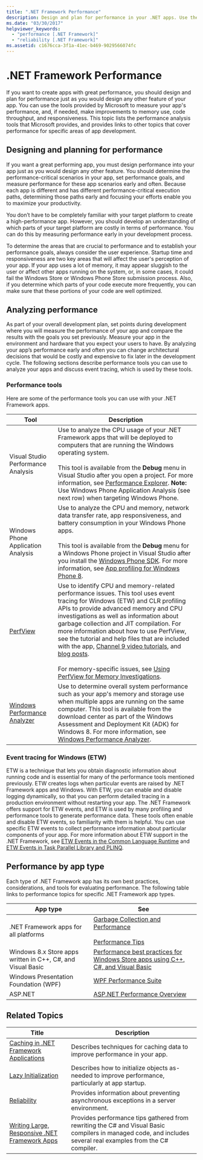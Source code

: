 ```yaml
---
title: ".NET Framework Performance"
description: Design and plan for performance in your .NET apps. Use the tools provided by Microsoft to measure your app's performance and make improvements.
ms.date: "03/30/2017"
helpviewer_keywords: 
  - "performance [.NET Framework]"
  - "reliability [.NET Framework]"
ms.assetid: c1676cca-3f1a-41ec-b469-9029566074fc
---
```

# .NET Framework Performance

If you want to create apps with great performance, you should design and plan for performance just as you would design any other feature of your app. You can use the tools provided by Microsoft to measure your app's performance, and, if needed, make improvements to memory use, code throughput, and responsiveness. This topic lists the performance analysis tools that Microsoft provides, and provides links to other topics that cover performance for specific areas of app development.  
  
## Designing and planning for performance  

 If you want a great performing app, you must design performance into your app just as you would design any other feature. You should determine the performance-critical scenarios in your app, set performance goals, and measure performance for these app scenarios early and often. Because each app is different and has different performance-critical execution paths, determining those paths early and focusing your efforts enable you to maximize your productivity.  
  
 You don’t have to be completely familiar with your target platform to create a high-performance app. However, you should develop an understanding of which parts of your target platform are costly in terms of performance. You can do this by measuring performance early in your development process.  
  
 To determine the areas that are crucial to performance and to establish your performance goals, always consider the user experience. Startup time and responsiveness are two key areas that will affect the user's perception of your app. If your app uses a lot of memory, it may appear sluggish to the user or affect other apps running on the system, or, in some cases, it could fail the Windows Store or Windows Phone Store submission process. Also, if you determine which parts of your code execute more frequently, you can make sure that these portions of your code are well optimized.  
  
## Analyzing performance  

 As part of your overall development plan, set points during development where you will measure the performance of your app and compare the results with the goals you set previously. Measure your app in the environment and hardware that you expect your users to have. By analyzing your app’s performance early and often you can change architectural decisions that would be costly and expensive to fix later in the development cycle. The following sections describe performance tools you can use to analyze your apps and discuss event tracing, which is used by these tools.  
  
### Performance tools  

 Here are some of the performance tools you can use with your .NET Framework apps.  
  
|Tool|Description|  
|----------|-----------------|  
|Visual Studio Performance Analysis|Use to analyze the CPU usage of your .NET Framework apps that will be deployed to computers that are running the Windows operating system.<br /><br /> This tool is available from the **Debug** menu in Visual Studio after you open a project. For more information, see [Performance Explorer](/visualstudio/profiling/performance-explorer). **Note:**  Use Windows Phone Application Analysis (see next row) when targeting Windows Phone.|  
|Windows Phone Application Analysis|Use to analyze the CPU and memory, network data transfer rate, app responsiveness, and battery consumption in your Windows Phone apps.<br /><br /> This tool is available from the **Debug** menu for a Windows Phone project in Visual Studio after you install the [Windows Phone SDK](https://go.microsoft.com/fwlink/?LinkId=265773). For more information, see [App profiling for Windows Phone 8](/previous-versions/windows/apps/jj215908(v=vs.105)).|  
|[PerfView](https://www.microsoft.com/download/details.aspx?id=28567)|Use to identify CPU and memory-related performance issues. This tool uses event tracing for Windows (ETW)  and CLR profiling APIs to provide advanced memory and CPU investigations as well as information about garbage collection and JIT compilation. For more information about how to use PerfView, see the tutorial and help files that are included with the app, [Channel 9 video tutorials](https://channel9.msdn.com/Series/PerfView-Tutorial), and [blog posts](/archive/blogs/vancem/).<br /><br /> For memory-specific issues, see [Using PerfView for Memory Investigations](/shows/perfview-tutorial/9-net-memory-investigation-basics-of-gc-heap-snapshots).|  
|[Windows Performance Analyzer](https://www.microsoft.com/p/windows-performance-analyzer/9n0w1b2bxgnz?activetab=pivot:overviewtab)|Use to determine overall system performance such as your app's memory and storage use when multiple apps are running on the same computer. This tool is available from the download center as part of the Windows Assessment and Deployment Kit (ADK) for Windows 8. For more information, see [Windows Performance Analyzer](/windows-hardware/test/wpt/windows-performance-analyzer).|
  
### Event tracing for Windows (ETW)  

 ETW is a technique that lets you obtain diagnostic information about running code and is essential for many of the performance tools mentioned previously. ETW creates logs when particular events are raised by .NET Framework apps and Windows. With ETW, you can enable and disable logging dynamically, so that you can perform detailed tracing in a production environment without restarting your app. The .NET Framework offers support for ETW events, and ETW is used by many profiling and performance tools to generate performance data. These tools often enable and disable ETW events, so familiarity with them is helpful. You can use specific ETW events to collect performance information about particular components of your app. For more information about ETW support in the .NET Framework, see [ETW Events in the Common Language Runtime](etw-events-in-the-common-language-runtime.md) and [ETW Events in Task Parallel Library and PLINQ](etw-events-in-task-parallel-library-and-plinq.md).  
  
## Performance by app type  

 Each type of .NET Framework app has its own best practices, considerations, and tools for evaluating performance. The following table links to performance topics for specific .NET Framework app types.  
  
|App type|See|  
|--------------|---------|  
|.NET Framework apps for all platforms|[Garbage Collection and Performance](../../standard/garbage-collection/performance.md)<br /><br /> [Performance Tips](performance-tips.md)|  
|Windows 8.x Store apps written in C++, C#, and Visual Basic|[Performance best practices for Windows Store apps using C++, C#, and Visual Basic](/previous-versions/windows/apps/hh750313(v=win.10))|  
|Windows Presentation Foundation (WPF)|[WPF Performance Suite](/previous-versions/dotnet/netframework-4.0/aa969767(v=vs.100))|  
|ASP.NET|[ASP.NET Performance Overview](/previous-versions/aspnet/cc668225(v=vs.100))|  
  
## Related Topics  
  
|Title|Description|  
|-----------|-----------------|  
|[Caching in .NET Framework Applications](caching-in-net-framework-applications.md)|Describes techniques for caching data to improve performance in your app.|  
|[Lazy Initialization](lazy-initialization.md)|Describes how to initialize objects as-needed to improve performance, particularly at app startup.|  
|[Reliability](reliability.md)|Provides information about preventing asynchronous exceptions in a server environment.|  
|[Writing Large, Responsive .NET Framework Apps](writing-large-responsive-apps.md)|Provides performance tips gathered from rewriting the C# and Visual Basic compilers in managed code, and includes several real examples from the C# compiler.|
